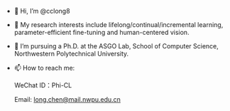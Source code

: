 - 👋 Hi, I’m @cclong8

- 👀 My research interests include lifelong/continual/incremental learning, parameter-efficient fine-tuning and human-centered vision.

- 🌱 I’m pursuing a Ph.D. at the ASGO Lab, School of Computer Science, Northwestern Polytechnical University.

- 📫 How to reach me:

  WeChat ID：Phi-CL

  Email: long.chen@mail.nwpu.edu.cn

